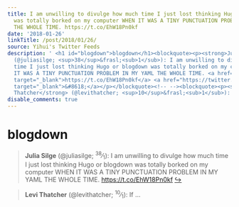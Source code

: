 ```yaml
---
title: I am unwilling to divulge how much time I just lost thinking Hugo or blogdown
  was totally borked on my computer WHEN IT WAS A TINY PUNCTUATION PROBLEM IN MY YAML
  THE WHOLE TIME. https://t.co/EhW18Pn0kf
date: '2018-01-26'
linkTitle: /post/2018/01/26/
source: Yihui's Twitter Feeds
description: ' <h1 id="blogdown">blogdown</h1><blockquote><p><strong>Julia Silge</strong>
  (@juliasilge; <sup>38</sup>&frasl;<sub>1</sub>): I am unwilling to divulge how much
  time I just lost thinking Hugo or blogdown was totally borked on my computer WHEN
  IT WAS A TINY PUNCTUATION PROBLEM IN MY YAML THE WHOLE TIME. <a href="https://t.co/EhW18Pn0kf"
  target="_blank">https://t.co/EhW18Pn0kf</a> <a href="https://twitter.com/xieyihui/status/956368770250964994"
  target="_blank">&#8618;</a></p></blockquote><!-- --><blockquote><p><strong>Levi
  Thatcher</strong> (@levithatcher; <sup>10</sup>&frasl;<sub>1</sub>): If ...'
disable_comments: true
---
```

 <h1 id="blogdown">blogdown</h1><blockquote><p><strong>Julia Silge</strong> (@juliasilge; <sup>38</sup>&frasl;<sub>1</sub>): I am unwilling to divulge how much time I just lost thinking Hugo or blogdown was totally borked on my computer WHEN IT WAS A TINY PUNCTUATION PROBLEM IN MY YAML THE WHOLE TIME. <a href="https://t.co/EhW18Pn0kf" target="_blank">https://t.co/EhW18Pn0kf</a> <a href="https://twitter.com/xieyihui/status/956368770250964994" target="_blank">&#8618;</a></p></blockquote><!-- --><blockquote><p><strong>Levi Thatcher</strong> (@levithatcher; <sup>10</sup>&frasl;<sub>1</sub>): If ...
